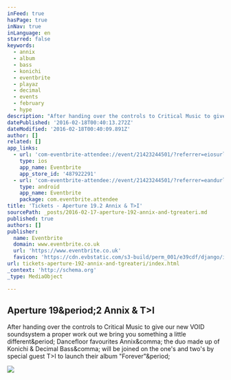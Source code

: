 ```yaml
---
inFeed: true
hasPage: true
inNav: true
inLanguage: en
starred: false
keywords:
  - annix
  - album
  - bass
  - konichi
  - eventbrite
  - playaz
  - decimal
  - events
  - february
  - hype
description: "After handing over the controls to Critical Music to give our new VOID soundsystem a proper work out we bring you something a little different. Dancefloor favourites Annix, the duo made up of Konichi & Decimal Bass, will be joined on the one's and two's by special guest T>I to launch their album \"Forever\"."
datePublished: '2016-02-18T00:40:13.272Z'
dateModified: '2016-02-18T00:40:09.891Z'
author: []
related: []
app_links:
  - url: 'com-eventbrite-attendee://event/21423244501/?referrer=eiosurlxfbk'
    type: ios
    app_name: Eventbrite
    app_store_id: '487922291'
  - url: 'com-eventbrite-attendee://event/21423244501/?referrer=eandurlxfbk'
    type: android
    app_name: Eventbrite
    package: com.eventbrite.attendee
title: 'Tickets - Aperture 19.2 Annix & T>I'
sourcePath: _posts/2016-02-17-aperture-192-annix-and-tgreateri.md
published: true
authors: []
publisher:
  name: Eventbrite
  domain: www.eventbrite.co.uk
  url: 'https://www.eventbrite.co.uk'
  favicon: 'https://cdn.evbstatic.com/s3-build/perm_001/e39cdf/django/images/icons/favicons/favicon.ico'
url: tickets-aperture-192-annix-and-tgreateri/index.html
_context: 'http://schema.org'
_type: MediaObject

---
```

<article style=""><h1>Aperture 19&amp;period;2 Annix &amp; T&gt;I</h1><p>After handing over the controls to Critical Music to give our new VOID soundsystem a proper work out we bring you something a little different&amp;period; Dancefloor favourites Annix&amp;comma; the duo made up of Konichi &amp; Decimal Bass&amp;comma; will be joined on the one's and two's by special guest T&gt;I to launch their album "Forever"&amp;period;</p><img src="https://img.evbuc.com/https%3A%2F%2Fimg.evbuc.com%2Fhttps%253A%252F%252Fcdn.evbuc.com%252Fimages%252F18545695%252F104951075675%252F1%252Foriginal.jpg%3Frect%3D0%252C60%252C1920%252C960%26s%3D439f5cc353c49eb928c7a1d610022ee0?w=1000&amp;s=8fc92e189000f6555ca61fe17c20ec8e" /></article>